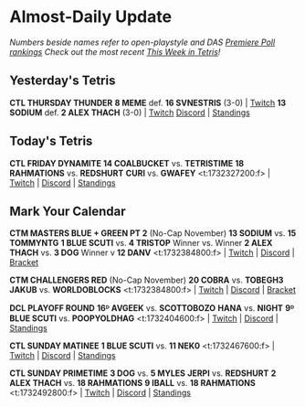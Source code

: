 # Almost-Daily Update
*Numbers beside names refer to open-playstyle and DAS [Premiere Poll rankings](https://docs.google.com/document/d/1Mmn24edltEMq6vdxZxhIAfyUS6F5SwlqIuQ6OmnVsi8/edit?tab=t.0)*
*Check out the most recent [This Week in Tetris](https://www.thisweekintetris.com/2024/11/this-week-in-tetris-october-7-28.html)!*
## Yesterday's Tetris
**CTL THURSDAY THUNDER**
**8 MEME** def. **16 SVNESTRIS** (3-0) | [Twitch](https://www.twitch.tv/videos/2307793284?t=00h16m49s)
**13 SODIUM** def. **2 ALEX THACH** (3-0) | [Twitch](https://www.twitch.tv/videos/2307886134?t=00h16m43s)
[Discord](https://discord.com/invite/enhance) | [Standings](https://ctlscoreboard.herokuapp.com)

## Today's Tetris
**CTL FRIDAY DYNAMITE**
**14 COALBUCKET** vs. **TETRISTIME**
**18 RAHMATIONS** vs. **REDSHURT**
**CURI** vs. **GWAFEY**
<t:1732327200:f> | [Twitch](https://www.twitch.tv/classictetrisleague) | [Discord](https://discord.com/invite/enhance) | [Standings](https://ctlscoreboard.herokuapp.com)

## Mark Your Calendar
**CTM MASTERS BLUE + GREEN PT 2** (No-Cap November)
**13 SODIUM** vs. **15 TOMMYNTG**
**1 BLUE SCUTI** vs. **4 TRISTOP**
Winner vs. Winner
**2 ALEX THACH** vs. **3 DOG**
Winner v **12 DANV**
<t:1732384800:f> | [Twitch](https://twitch.tv/monthlytetris) | [Discord](https://go.ctm.gg/discord) | [Bracket](https://go.ctm.gg/event/ctm-november-2024/challengers-circuit/)

**CTM CHALLENGERS RED** (No-Cap November)
**20 COBRA** vs. **TOBEGH3**
**JAKUB** vs. **WORLDOBLOCKS**
<t:1732384800:f> | [Twitch](https://twitch.tv/monthlytetris2) | [Discord](https://go.ctm.gg/discord) | [Bracket](https://go.ctm.gg/event/ctm-november-2024/challengers-circuit/)

**DCL PLAYOFF ROUND**
**16ᴰ AVGEEK** vs. **SCOTTOBOZO**
**HANA** vs. **NIGHT**
**9ᴰ BLUE SCUTI** vs. **POOPYOLDHAG**
<t:1732404600:f> | [Twitch](https://twitch.tv/dastetris) | [Discord](https://discord.gg/WQ2pQXZa3X) | [Standings](https://docs.google.com/spreadsheets/d/1nEN0MAbueG36UDkpfUsPZEmAMuKif6IcLAmJ8iZhCe8/edit?gid=681352137#gid=681352137)

**CTL SUNDAY MATINEE**
**1 BLUE SCUTI** vs. **11 NEK0**
<t:1732467600:f> | [Twitch](https://www.twitch.tv/classictetrisleague) | [Discord](https://discord.com/invite/enhance) | [Standings](https://ctlscoreboard.herokuapp.com)

**CTL SUNDAY PRIMETIME**
**3 DOG** vs. **5 MYLES**
**JERPI** vs. **REDSHURT**
**2 ALEX THACH** vs. **18 RAHMATIONS**
**9 IBALL** vs. **18 RAHMATIONS**
<t:1732492800:f> | [Twitch](https://www.twitch.tv/classictetrisleague) | [Discord](https://discord.com/invite/enhance) | [Standings](https://ctlscoreboard.herokuapp.com)

